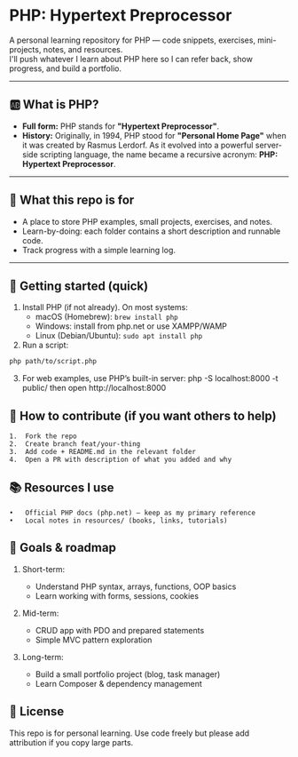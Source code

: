 # PHP: Hypertext Preprocessor

A personal learning repository for PHP — code snippets, exercises, mini-projects, notes, and resources.  
I'll push whatever I learn about PHP here so I can refer back, show progress, and build a portfolio.

---
## 🆎 What is PHP?
- **Full form:** PHP stands for **"Hypertext Preprocessor"**.  
- **History:** Originally, in 1994, PHP stood for **"Personal Home Page"** when it was created by Rasmus Lerdorf. As it evolved into a powerful server-side scripting language, the name became a recursive acronym: **PHP: Hypertext Preprocessor**.

---

## 📌 What this repo is for
- A place to store PHP examples, small projects, exercises, and notes.
- Learn-by-doing: each folder contains a short description and runnable code.
- Track progress with a simple learning log.

---

## 🚀 Getting started (quick)
1. Install PHP (if not already). On most systems:
   - macOS (Homebrew): `brew install php`
   - Windows: install from php.net or use XAMPP/WAMP
   - Linux (Debian/Ubuntu): `sudo apt install php`
2. Run a script:
```bash
php path/to/script.php
```
3.	For web examples, use PHP’s built-in server:
php -S localhost:8000 -t public/
then open http://localhost:8000

## 🙋 How to contribute (if you want others to help)
	1.	Fork the repo
	2.	Create branch feat/your-thing
	3.	Add code + README.md in the relevant folder
	4.	Open a PR with description of what you added and why

## 📚 Resources I use
	•	Official PHP docs (php.net) — keep as my primary reference
	•	Local notes in resources/ (books, links, tutorials)

## 🎯 Goals & roadmap

1. Short-term:
   - Understand PHP syntax, arrays, functions, OOP basics
   - Learn working with forms, sessions, cookies

2. Mid-term:
   - CRUD app with PDO and prepared statements
   - Simple MVC pattern exploration

3. Long-term:
   - Build a small portfolio project (blog, task manager)
   - Learn Composer & dependency management

## 🪪 License
This repo is for personal learning. Use code freely but please add attribution if you copy large parts.




